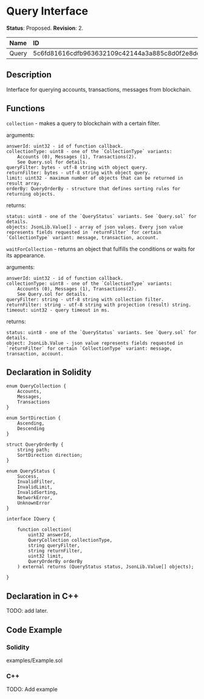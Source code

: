 
# Query Interface

**Status**: Proposed.
**Revision**: 2.

| Name      | ID                                                                |
| :---------| :---------------------------------------------------------------- |
| Query     | 5c6fd81616cdfb963632109c42144a3a885c8d0f2e8deb5d8e15872fb92f2811  |


## Description

Interface for querying accounts, transactions, messages from blockchain.


## Functions

`collection` - makes a query to blockchain with a certain filter.

arguments:

    answerId: uint32 - id of function callback.
    collectionType: uint8 - one of the `CollectionType` variants: 
        Accounts (0), Messages (1), Transactions(2). 
        See Query.sol for details.
    queryFilter: bytes - utf-8 string with object query.
    returnFilter: bytes - utf-8 string with object query.
    limit: uint32 - maximum number of objects that can be returned in result array.
    orderBy: QueryOrderBy - structure that defines sorting rules for returning objects.

returns:

	status: uint8 - one of the `QueryStatus` variants. See `Query.sol` for details.
    objects: JsonLib.Value[] - array of json values. Every json value represents fields requested in `returnFilter` for certain `CollectionType` variant: message, transaction, account.

`waitForCollection` - returns an object that fulfills the conditions or waits for its appearance.

arguments:

    answerId: uint32 - id of function callback.
    collectionType: uint8 - one of the `CollectionType` variants: 
        Accounts (0), Messages (1), Transactions(2). 
        See Query.sol for details.
    queryFilter: string - utf-8 string with collection filter.
    returnFilter: string - utf-8 string with projection (result) string.
    timeout: uint32 - query timeout in ms.
    
returns:

    status: uint8 - one of the `QueryStatus` variants. See `Query.sol` for details.
    object: JsonLib.Value - json value represents fields requested in `returnFilter` for certain `CollectionType` variant: message, transaction, account.

## Declaration in Solidity

```solidity
enum QueryCollection {
    Accounts,
    Messages,
    Transactions
}

enum SortDirection {
    Ascending,
    Descending
}

struct QueryOrderBy {
    string path;
    SortDirection direction;
}

enum QueryStatus {
    Success,
    InvalidFilter,
    InvalidLimit,
    InvalidSorting,
    NetworkError,
    UnknownError
}

interface IQuery {

    function collection(
        uint32 answerId,
        QueryCollection collectionType,
        string queryFilter,
        string returnFilter,
        uint32 limit,
        QueryOrderBy orderBy
    ) external returns (QueryStatus status, JsonLib.Value[] objects);

}
```

## Declaration in C++

TODO: add later.


## Code Example

### Solidity

examples/Example.sol


### C++

TODO: Add example
